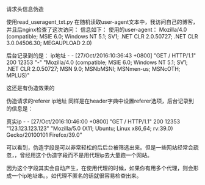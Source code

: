 请求头信息伪造

使用read_useragent_txt.py 
在随机读取user-agent文本中，我访问自己的博客，并且后nginx检查了这次访问：
信息如下：
使用的user-agent： Mozilla/4.0 (compatible; MSIE 6.0; Windows NT 5.1; SV1; .NET CLR 2.0.50727; .NET CLR 3.0.04506.30; MEGAUPLOAD 2.0)

后台记录到的是：
ip地址 - - [27/Oct/2016:10:36:43 +0800] "GET / HTTP/1.1" 200 12353 "-" "Mozilla/4.0 (compatible; MSIE 6.0; Windows NT 5.1; SV1; .NET CLR 2.0.50727; MSN 9.0; MSNbMSNI; MSNmen-us; MSNcOTH; MPLUS)"

这还是有伪造效果的


伪造请求的referer   ip地址
同样是在header字典中设置referer选项，后台记录到的信息是：

真实ip - - [27/Oct/2016:10:46:00 +0800] "GET / HTTP/1.1" 200 12353 "123.123.123.123" "Mozilla/5.0 (X11; Ubuntu; Linux x86_64; rv:39.0) Gecko/20100101 Firefox/39.0"

可以看到，伪造字段是可以非常轻松的后后台被筛选出来。但是一些网站经常会疏忽，，曾经用这个伪造字段而不是用代理ip去大量跑一个网站。

因为这个字段其实会自动产生，在使用代理的时候，如果你有用多个代理，则会形成一个ip地址串。。如代理不匿名的话就很容易检查出来。
